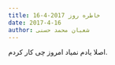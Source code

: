 ```yaml
---
title: خاطره روز 2017-4-16
date: 2017-4-16
author: شعبان محمد حسنی
---
```


اصلا یادم نمیاد امروز چی کار کردم.